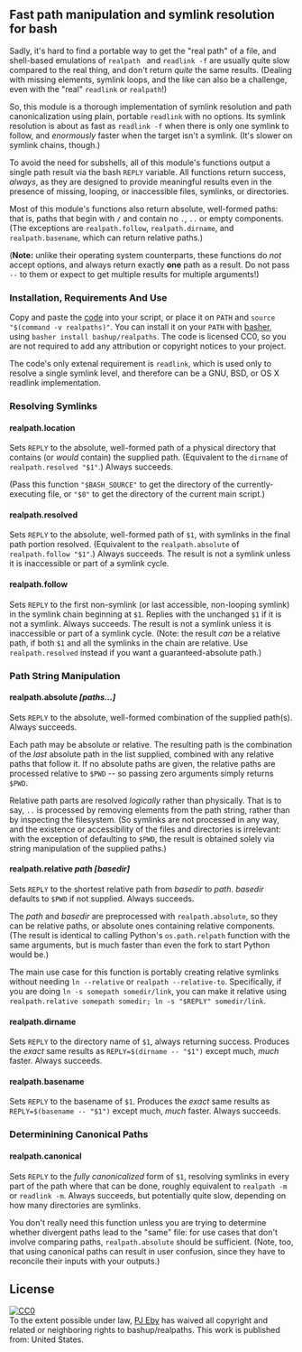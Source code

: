 ## Fast path manipulation and symlink resolution for bash

Sadly, it's hard to find a portable way to get the "real path" of a file, and shell-based emulations of `realpath ` and `readlink -f` are usually quite slow compared to the real thing, and don't return *quite* the same results.  (Dealing with missing elements, symlink loops, and the like can also be a challenge, even with the "real" `readlink` or `realpath`!)

So, this module is a thorough implementation of symlink resolution and path canonicalization using plain, portable `readlink` with no options.  Its symlink resolution is about as fast as `readlink -f` when there is only one symlink to follow, and *enormously* faster when the target isn't a symlink.  (It's slower on symlink chains, though.)

To avoid the need for subshells, all of this module's functions output a single path result via the bash `REPLY` variable.  All functions return success, *always*, as they are designed to provide meaningful results even in the presence of missing, looping, or inaccessible files, symlinks, or directories.

Most of this module's functions also return absolute, well-formed paths: that is, paths that begin with `/` and contain no `.`, `..` or empty components.  (The exceptions are `realpath.follow`, `realpath.dirname`, and `realpath.basename`, which can return relative paths.)

(**Note:** unlike their operating system counterparts, these functions do *not* accept options, and always return exactly **one** path as a result.  Do not pass `--` to them or expect to get multiple results for multiple arguments!)

### Installation, Requirements And Use

Copy and paste the [code](realpaths) into your script, or place it on `PATH` and `source "$(command -v realpaths)"`.  You can install it on your `PATH` with [basher](https://github.com/basherpm/basher), using `basher install bashup/realpaths`.  The code is licensed CC0, so you are not required to add any attribution or copyright notices to your project.

The code's only extenal requirement is `readlink`, which is used only to resolve a single symlink level, and therefore can be a GNU, BSD, or OS X readlink implementation.

### Resolving Symlinks

#### realpath.location

Sets `REPLY` to the absolute, well-formed path of a physical directory that contains (or *would* contain) the supplied path.  (Equivalent to the `dirname` of  `realpath.resolved "$1"`.) Always succeeds.

(Pass this function `"$BASH_SOURCE"` to get the directory of the currently-executing file, or `"$0"` to get the directory of the current main script.)

#### realpath.resolved

Sets `REPLY` to the absolute, well-formed path of `$1`, with symlinks in the final path portion resolved.  (Equivalent to the `realpath.absolute` of `realpath.follow "$1"`.)  Always succeeds.  The result is not a symlink unless it is inaccessible or part of a symlink cycle.

#### realpath.follow

Sets `REPLY` to the first non-symlink (or last accessible, non-looping symlink) in the symlink chain beginning at `$1`.  Replies with the unchanged `$1` if it is not a symlink.  Always succeeds.  The result is not a symlink unless it is inaccessible or part of a symlink cycle.  (Note: the result *can* be a relative path, if both `$1` and all the symlinks in the chain are relative.  Use `realpath.resolved` instead if you want a guaranteed-absolute path.)

### Path String Manipulation

#### realpath.absolute *[paths...]*

Sets `REPLY` to the absolute, well-formed combination of the supplied path(s). Always succeeds.

Each path may be absolute or relative.  The resulting path is the combination of the *last* absolute path in the list supplied, combined with any relative paths that follow it.  If no absolute paths are given, the relative paths are processed relative to `$PWD` -- so passing zero arguments simply returns `$PWD`.

Relative path parts are resolved *logically* rather than physically.  That is to say, `..` is processed by removing elements from the path string, rather than by inspecting the filesystem.  (So symlinks are not processed in any way, and the existence or accessibility of the files and directories is irrelevant: with the exception of defaulting to `$PWD`, the result is obtained solely via string manipulation of the supplied paths.)

#### realpath.relative *path [basedir]*

Sets `REPLY` to the shortest relative path from *basedir* to *path*.  *basedir* defaults to `$PWD` if not supplied.  Always succeeds.

The *path* and *basedir* are preprocessed with `realpath.absolute`, so they can be relative paths, or absolute ones containing relative components.  (The result is identical to calling Python's `os.path.relpath` function with the same arguments, but is much faster than even the fork to start Python would be.)

The main use case for this function is portably creating relative symlinks without needing `ln --relative` or `realpath --relative-to`.  Specifically, if you are doing `ln -s somepath somedir/link`, you can make it relative using `realpath.relative somepath somedir; ln -s "$REPLY" somedir/link`.

#### realpath.dirname

Sets `REPLY` to the directory name of `$1`, always returning success.  Produces the *exact* same results as `REPLY=$(dirname -- "$1")` except much, *much* faster.  Always succeeds.

#### realpath.basename

Sets `REPLY` to the basename of `$1`.  Produces the *exact* same results as `REPLY=$(basename -- "$1")` except much, *much* faster.  Always succeeds.

### Determinining Canonical Paths

#### realpath.canonical

Sets `REPLY` to the *fully canonicalized* form of `$1`, resolving symlinks in every part of the path where that can be done, roughly equivalent to `realpath -m` or `readlink -m`.   Always succeeds, but potentially quite slow, depending on how many directories are symlinks.

You don't really need this function unless you are trying to determine whether divergent paths lead to the "same" file: for use cases that don't involve comparing paths,  `realpath.absolute` should be sufficient.  (Note, too, that using canonical paths can result in user confusion, since they have to reconcile their inputs with your outputs.)

## License

<p xmlns:dct="http://purl.org/dc/terms/" xmlns:vcard="http://www.w3.org/2001/vcard-rdf/3.0#">
  <a rel="license" href="http://creativecommons.org/publicdomain/zero/1.0/"><img src="https://licensebuttons.net/p/zero/1.0/80x15.png" style="border-style: none;" alt="CC0" /></a><br />
  To the extent possible under law, <a rel="dct:publisher" href="https://github.com/pjeby"><span property="dct:title">PJ Eby</span></a>
  has waived all copyright and related or neighboring rights to <span property="dct:title">bashup/realpaths</span>.
This work is published from: <span property="vcard:Country" datatype="dct:ISO3166" content="US" about="https://github.com/bashup/realpaths">United States</span>.
</p>